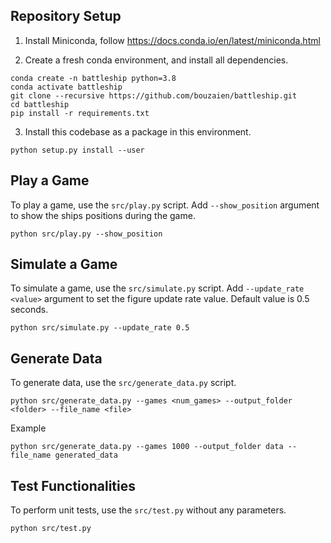 ## Repository Setup
1. Install Miniconda, follow https://docs.conda.io/en/latest/miniconda.html

2. Create a fresh conda environment, and install all dependencies.

```text
conda create -n battleship python=3.8
conda activate battleship
git clone --recursive https://github.com/bouzaien/battleship.git
cd battleship
pip install -r requirements.txt
```

3. Install this codebase as a package in this environment.
```
python setup.py install --user
```


## Play a Game

To play a game, use the `src/play.py` script. Add `--show_position` argument to show the ships positions during the game.

```text
python src/play.py --show_position
```


## Simulate a Game

To simulate a game, use the `src/simulate.py` script. Add `--update_rate <value>` argument to set the figure update rate value. Default value is 0.5 seconds.

```text
python src/simulate.py --update_rate 0.5
```


## Generate Data

To generate data, use the `src/generate_data.py` script.

```text
python src/generate_data.py --games <num_games> --output_folder <folder> --file_name <file>
```

Example

```text
python src/generate_data.py --games 1000 --output_folder data --file_name generated_data
```

## Test Functionalities
To perform unit tests, use the `src/test.py` without any parameters.

```text
python src/test.py
```